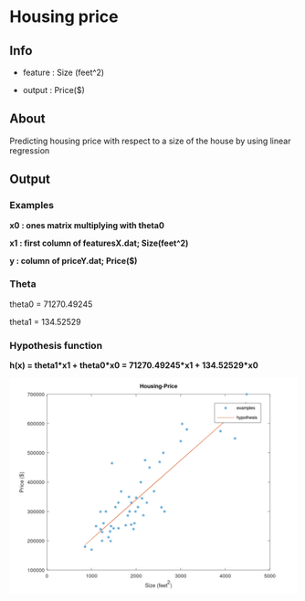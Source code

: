 # Housing price
## Info
- feature : Size (feet^2)

- output : Price($)
## About

Predicting housing price with respect to a size of the house by using linear regression

## Output

### Examples

**x0 : ones matrix multiplying with theta0**

**x1 : first column of featuresX.dat; Size(feet^2)**

**y : column of priceY.dat; Price($)**

### Theta

theta0 = 71270.49245

theta1 = 134.52529

### Hypothesis function

**h(x) = theta1\*x1 + theta0\*x0 = 71270.49245\*x1 + 134.52529\*x0**

![Housing-Price-Graph](Housing-Price.png)
